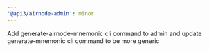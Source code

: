 ```yaml
---
'@api3/airnode-admin': minor
---
```


Add generate-airnode-mnemonic cli command to admin and update generate-mnemonic cli command to be more generic
